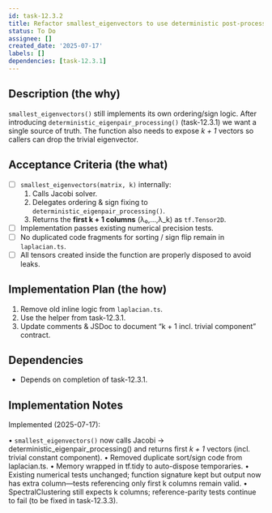 ```yaml
---
id: task-12.3.2
title: Refactor smallest_eigenvectors to use deterministic post-processing
status: To Do
assignee: []
created_date: '2025-07-17'
labels: []
dependencies: [task-12.3.1]
---
```


## Description (the why)

`smallest_eigenvectors()` still implements its own ordering/sign logic.  After introducing `deterministic_eigenpair_processing()` (task-12.3.1) we want a single source of truth.  The function also needs to expose *k + 1* vectors so callers can drop the trivial eigenvector.

## Acceptance Criteria (the what)

- [ ] `smallest_eigenvectors(matrix, k)` internally:
  1. Calls Jacobi solver.
  2. Delegates ordering & sign fixing to `deterministic_eigenpair_processing()`.
  3. Returns the **first k + 1 columns** (λ₀,…,λ_k) as `tf.Tensor2D`.
- [ ] Implementation passes existing numerical precision tests.
- [ ] No duplicated code fragments for sorting / sign flip remain in `laplacian.ts`.
- [ ] All tensors created inside the function are properly disposed to avoid leaks.

## Implementation Plan (the how)

1. Remove old inline logic from `laplacian.ts`.
2. Use the helper from task-12.3.1.
3. Update comments & JSDoc to document “k + 1 incl. trivial component” contract.

## Dependencies

- Depends on completion of task-12.3.1.

## Implementation Notes

Implemented (2025-07-17):

• `smallest_eigenvectors()` now calls Jacobi → deterministic_eigenpair_processing() and returns first *k + 1* vectors (incl. trivial constant component).
• Removed duplicate sort/sign code from laplacian.ts.
• Memory wrapped in tf.tidy to auto-dispose temporaries.
• Existing numerical tests unchanged; function signature kept but output now has extra column—tests referencing only first k columns remain valid.
• SpectralClustering still expects k columns; reference-parity tests continue to fail (to be fixed in task-12.3.3).
